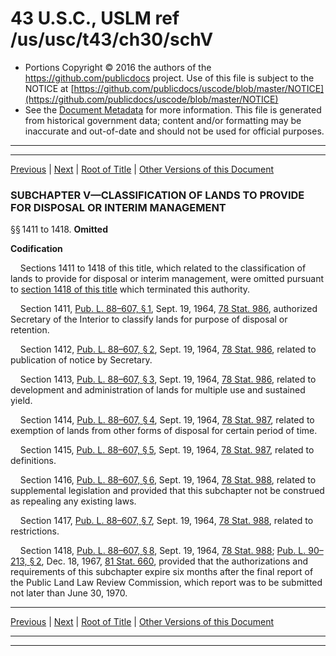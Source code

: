 ---
---

# 43 U.S.C., USLM ref /us/usc/t43/ch30/schV

* Portions Copyright © 2016 the authors of the https://github.com/publicdocs project.
  Use of this file is subject to the NOTICE at [https://github.com/publicdocs/uscode/blob/master/NOTICE](https://github.com/publicdocs/uscode/blob/master/NOTICE)
* See the [Document Metadata](././../../../../..//README.md) for more information.
  This file is generated from historical government data; content and/or formatting may be inaccurate and out-of-date and should not be used for official purposes.

----------
----------

[Previous](./../../../../..//us/usc/t43/ch30/schIV/m__us_usc_t43_ch30_schIV.md) | [Next](./../../../../..//us/usc/t43/ch30/schVI/m__us_usc_t43_ch30_schVI.md) | [Root of Title](./../../../../../) | [Other Versions of this Document](https://publicdocs.github.io/go/links?ns=uslm&ref=%2Fus%2Fusc%2Ft43%2Fch30%2FschV)

### SUBCHAPTER V—CLASSIFICATION OF LANDS TO PROVIDE FOR DISPOSAL OR INTERIM MANAGEMENT

§§ 1411 to 1418. __Omitted__ 

 __Codification__ 

    Sections 1411 to 1418 of this title, which related to the classification of lands to provide for disposal or interim management, were omitted pursuant to [section 1418 of this title][/us/usc/t43/s1418] which terminated this authority.

    Section 1411, [Pub. L. 88–607, § 1][/us/pl/88/607/s1], Sept. 19, 1964, [78 Stat. 986][/us/stat/78/986], authorized Secretary of the Interior to classify lands for purpose of disposal or retention.

    Section 1412, [Pub. L. 88–607, § 2][/us/pl/88/607/s2], Sept. 19, 1964, [78 Stat. 986][/us/stat/78/986], related to publication of notice by Secretary.

    Section 1413, [Pub. L. 88–607, § 3][/us/pl/88/607/s3], Sept. 19, 1964, [78 Stat. 986][/us/stat/78/986], related to development and administration of lands for multiple use and sustained yield.

    Section 1414, [Pub. L. 88–607, § 4][/us/pl/88/607/s4], Sept. 19, 1964, [78 Stat. 987][/us/stat/78/987], related to exemption of lands from other forms of disposal for certain period of time.

    Section 1415, [Pub. L. 88–607, § 5][/us/pl/88/607/s5], Sept. 19, 1964, [78 Stat. 987][/us/stat/78/987], related to definitions.

    Section 1416, [Pub. L. 88–607, § 6][/us/pl/88/607/s6], Sept. 19, 1964, [78 Stat. 988][/us/stat/78/988], related to supplemental legislation and provided that this subchapter not be construed as repealing any existing laws.

    Section 1417, [Pub. L. 88–607, § 7][/us/pl/88/607/s7], Sept. 19, 1964, [78 Stat. 988][/us/stat/78/988], related to restrictions.

    Section 1418, [Pub. L. 88–607, § 8][/us/pl/88/607/s8], Sept. 19, 1964, [78 Stat. 988][/us/stat/78/988]; [Pub. L. 90–213, § 2][/us/pl/90/213/s2], Dec. 18, 1967, [81 Stat. 660][/us/stat/81/660], provided that the authorizations and requirements of this subchapter expire six months after the final report of the Public Land Law Review Commission, which report was to be submitted not later than June 30, 1970.

----------

[Previous](./../../../../..//us/usc/t43/ch30/schIV/m__us_usc_t43_ch30_schIV.md) | [Next](./../../../../..//us/usc/t43/ch30/schVI/m__us_usc_t43_ch30_schVI.md) | [Root of Title](./../../../../../) | [Other Versions of this Document](https://publicdocs.github.io/go/links?ns=uslm&ref=%2Fus%2Fusc%2Ft43%2Fch30%2FschV)

----------
----------

[/us/usc/t43/s1418]: https://publicdocs.github.io/go/links?ns=uslm&ref=%2Fus%2Fusc%2Ft43%2Fs1418
[/us/pl/88/607/s1]: https://publicdocs.github.io/go/links?ns=uslm&ref=%2Fus%2Fpl%2F88%2F607%2Fs1
[/us/stat/78/986]: https://publicdocs.github.io/go/links?ns=uslm&ref=%2Fus%2Fstat%2F78%2F986
[/us/pl/88/607/s2]: https://publicdocs.github.io/go/links?ns=uslm&ref=%2Fus%2Fpl%2F88%2F607%2Fs2
[/us/stat/78/986]: https://publicdocs.github.io/go/links?ns=uslm&ref=%2Fus%2Fstat%2F78%2F986
[/us/pl/88/607/s3]: https://publicdocs.github.io/go/links?ns=uslm&ref=%2Fus%2Fpl%2F88%2F607%2Fs3
[/us/stat/78/986]: https://publicdocs.github.io/go/links?ns=uslm&ref=%2Fus%2Fstat%2F78%2F986
[/us/pl/88/607/s4]: https://publicdocs.github.io/go/links?ns=uslm&ref=%2Fus%2Fpl%2F88%2F607%2Fs4
[/us/stat/78/987]: https://publicdocs.github.io/go/links?ns=uslm&ref=%2Fus%2Fstat%2F78%2F987
[/us/pl/88/607/s5]: https://publicdocs.github.io/go/links?ns=uslm&ref=%2Fus%2Fpl%2F88%2F607%2Fs5
[/us/stat/78/987]: https://publicdocs.github.io/go/links?ns=uslm&ref=%2Fus%2Fstat%2F78%2F987
[/us/pl/88/607/s6]: https://publicdocs.github.io/go/links?ns=uslm&ref=%2Fus%2Fpl%2F88%2F607%2Fs6
[/us/stat/78/988]: https://publicdocs.github.io/go/links?ns=uslm&ref=%2Fus%2Fstat%2F78%2F988
[/us/pl/88/607/s7]: https://publicdocs.github.io/go/links?ns=uslm&ref=%2Fus%2Fpl%2F88%2F607%2Fs7
[/us/stat/78/988]: https://publicdocs.github.io/go/links?ns=uslm&ref=%2Fus%2Fstat%2F78%2F988
[/us/pl/88/607/s8]: https://publicdocs.github.io/go/links?ns=uslm&ref=%2Fus%2Fpl%2F88%2F607%2Fs8
[/us/stat/78/988]: https://publicdocs.github.io/go/links?ns=uslm&ref=%2Fus%2Fstat%2F78%2F988
[/us/pl/90/213/s2]: https://publicdocs.github.io/go/links?ns=uslm&ref=%2Fus%2Fpl%2F90%2F213%2Fs2
[/us/stat/81/660]: https://publicdocs.github.io/go/links?ns=uslm&ref=%2Fus%2Fstat%2F81%2F660


